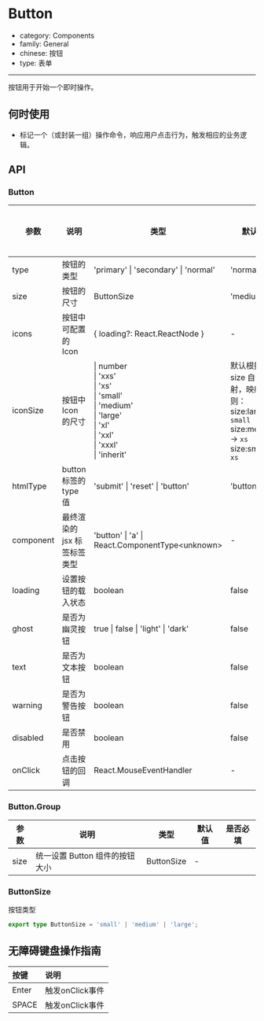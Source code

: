 # Button

-   category: Components
-   family: General
-   chinese: 按钮
-   type: 表单

---

按钮用于开始一个即时操作。

## 何时使用

-   标记一个（或封装一组）操作命令，响应用户点击行为，触发相应的业务逻辑。

## API

### Button

| 参数      | 说明                        | 类型                                                                                                                                              | 默认值                                                                                                         | 是否必填 |
| --------- | --------------------------- | ------------------------------------------------------------------------------------------------------------------------------------------------- | -------------------------------------------------------------------------------------------------------------- | -------- |
| type      | 按钮的类型                  | 'primary' \| 'secondary' \| 'normal'                                                                                                              | 'normal'                                                                                                       |          |
| size      | 按钮的尺寸                  | ButtonSize                                                                                                                                        | 'medium'                                                                                                       |          |
| icons     | 按钮中可配置的 Icon         | { loading?: React.ReactNode }                                                                                                                     | -                                                                                                              |          |
| iconSize  | 按钮中 Icon 的尺寸          | \| number<br/> \| 'xxs'<br/> \| 'xs'<br/> \| 'small'<br/> \| 'medium'<br/> \| 'large'<br/> \| 'xl'<br/> \| 'xxl'<br/> \| 'xxxl'<br/> \| 'inherit' | 默认根据 size 自动映射，映射规则：<br/>size:large -\> `small`<br/>size:medium -\> `xs`<br/>size:small -\> `xs` |          |
| htmlType  | button 标签的 type 值       | 'submit' \| 'reset' \| 'button'                                                                                                                   | 'button'                                                                                                       |          |
| component | 最终渲染的 jsx 标签标签类型 | 'button' \| 'a' \| React.ComponentType\<unknown>                                                                                                  | -                                                                                                              |          |
| loading   | 设置按钮的载入状态          | boolean                                                                                                                                           | false                                                                                                          |          |
| ghost     | 是否为幽灵按钮              | true \| false \| 'light' \| 'dark'                                                                                                                | false                                                                                                          |          |
| text      | 是否为文本按钮              | boolean                                                                                                                                           | false                                                                                                          |          |
| warning   | 是否为警告按钮              | boolean                                                                                                                                           | false                                                                                                          |          |
| disabled  | 是否禁用                    | boolean                                                                                                                                           | false                                                                                                          |          |
| onClick   | 点击按钮的回调              | React.MouseEventHandler                                                                                                                           | -                                                                                                              |          |

### Button.Group

| 参数 | 说明                           | 类型       | 默认值 | 是否必填 |
| ---- | ------------------------------ | ---------- | ------ | -------- |
| size | 统一设置 Button 组件的按钮大小 | ButtonSize | -      |          |

### ButtonSize

按钮类型

```typescript
export type ButtonSize = 'small' | 'medium' | 'large';
```

## 无障碍键盘操作指南

| 按键  | 说明            |
| :---- | :-------------- |
| Enter | 触发onClick事件 |
| SPACE | 触发onClick事件 |
